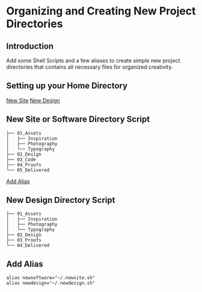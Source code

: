 # Organizing and Creating New Project Directories

## Introduction
Add some Shell Scripts and a few aliases to create simple new project directories that contains all necessary files for organized creativity.

## Setting up your Home Directory
[New Site](#new-site-or-software-directory-script)
[New Design](#new-design-directory-script)


## New Site or Software Directory Script
```
├── 01_Assets
│   ├── Inspiration
│   ├── Photography
│   └── Typography
├── 02_Design
├── 03_Code
├── 04_Proofs
└── 05_Delivered
```
[Add Alias](#add-alias)
## New Design Directory Script
```
├── 01_Assets
│   ├── Inspiration
│   ├── Photography
│   └── Typography
├── 02_Design
├── 03_Proofs
└── 04_Delivered
```

## Add Alias 
```
alias newsoftware="~/.newsite.sh"
alias newdesign="~/.newdesign.sh"
```